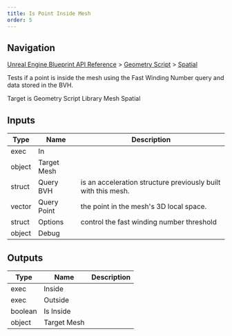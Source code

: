 ```yaml
---
title: Is Point Inside Mesh
order: 5
---
```

## Navigation

[Unreal Engine Blueprint API Reference](https://dev.epicgames.com/documentation/en-us/unreal-engine/BlueprintAPI) > [Geometry Script](https://dev.epicgames.com/documentation/en-us/unreal-engine/BlueprintAPI/GeometryScript) > [Spatial](https://dev.epicgames.com/documentation/en-us/unreal-engine/BlueprintAPI/GeometryScript/Spatial)

Tests if a point is inside the mesh using the Fast Winding Number query and data stored in the BVH.

Target is Geometry Script Library Mesh Spatial

## Inputs

| Type | Name | Description |
| --- | --- | --- |
| exec | In |  |
| object | Target Mesh |  |
| struct | Query BVH | is an acceleration structure previously built with this mesh. |
| vector | Query Point | the point in the mesh's 3D local space. |
| struct | Options | control the fast winding number threshold |
| object | Debug |  |

## Outputs

| Type | Name | Description |
| --- | --- | --- |
| exec | Inside |  |
| exec | Outside |  |
| boolean | Is Inside |  |
| object | Target Mesh |  |
